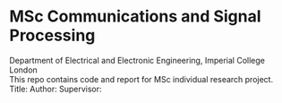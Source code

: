 # MSc Communications and Signal Processing
Department of Electrical and Electronic Engineering, Imperial College London<br/>
This repo contains code and report for MSc individual research project.<br/>
Title:
Author:
Supervisor:

